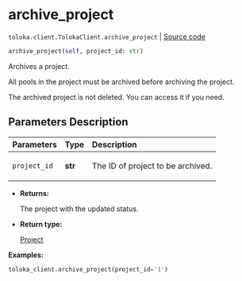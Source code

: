 # archive_project
`toloka.client.TolokaClient.archive_project` | [Source code](https://github.com/Toloka/toloka-kit/blob/v1.1.4/src/client/__init__.py#L1037)

```python
archive_project(self, project_id: str)
```

Archives a project.


All pools in the project must be archived before archiving the project.

The archived project is not deleted. You can access it if you need.

## Parameters Description

| Parameters | Type | Description |
| :----------| :----| :-----------|
`project_id`|**str**|<p>The ID of project to be archived.</p>

* **Returns:**

  The project with the updated status.

* **Return type:**

  [Project](toloka.client.project.Project.md)

**Examples:**


```python
toloka_client.archive_project(project_id='1')
```
